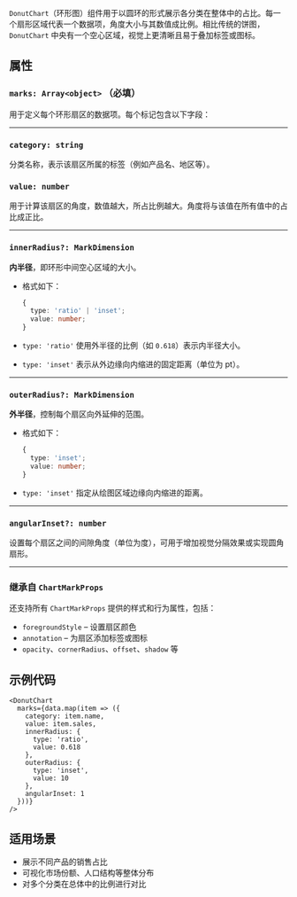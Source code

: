 `DonutChart`（环形图）组件用于以圆环的形式展示各分类在整体中的占比。每一个扇形区域代表一个数据项，角度大小与其数值成比例。相比传统的饼图，`DonutChart` 中央有一个空心区域，视觉上更清晰且易于叠加标签或图标。

## 属性

### `marks: Array<object>` **（必填）**

用于定义每个环形扇区的数据项。每个标记包含以下字段：

---

### `category: string`

分类名称，表示该扇区所属的标签（例如产品名、地区等）。

### `value: number`

用于计算该扇区的角度，数值越大，所占比例越大。角度将与该值在所有值中的占比成正比。

---

### `innerRadius?: MarkDimension`

**内半径**，即环形中间空心区域的大小。

* 格式如下：

  ```ts
  {
    type: 'ratio' | 'inset';
    value: number;
  }
  ```

* `type: 'ratio'`
  使用外半径的比例（如 `0.618`）表示内半径大小。

* `type: 'inset'`
  表示从外边缘向内缩进的固定距离（单位为 pt）。

---

### `outerRadius?: MarkDimension`

**外半径**，控制每个扇区向外延伸的范围。

* 格式如下：

  ```ts
  {
    type: 'inset';
    value: number;
  }
  ```

* `type: 'inset'`
  指定从绘图区域边缘向内缩进的距离。

---

### `angularInset?: number`

设置每个扇区之间的间隙角度（单位为度），可用于增加视觉分隔效果或实现圆角扇形。

---

### 继承自 `ChartMarkProps`

还支持所有 `ChartMarkProps` 提供的样式和行为属性，包括：

* `foregroundStyle` – 设置扇区颜色
* `annotation` – 为扇区添加标签或图标
* `opacity`、`cornerRadius`、`offset`、`shadow` 等

## 示例代码

```tsx
<DonutChart
  marks={data.map(item => ({
    category: item.name,
    value: item.sales,
    innerRadius: {
      type: 'ratio',
      value: 0.618
    },
    outerRadius: {
      type: 'inset',
      value: 10
    },
    angularInset: 1
  }))}
/>
```

## 适用场景

* 展示不同产品的销售占比
* 可视化市场份额、人口结构等整体分布
* 对多个分类在总体中的比例进行对比
